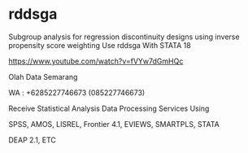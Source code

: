 # rddsga
Subgroup analysis for regression discontinuity designs using inverse propensity score weighting Use rddsga With STATA 18

https://www.youtube.com/watch?v=fVYw7dGmHQc

Olah Data Semarang

WA : +6285227746673 (085227746673)

Receive Statistical Analysis Data Processing Services Using

SPSS, AMOS, LISREL, Frontier 4.1, EVIEWS, SMARTPLS, STATA

DEAP 2.1, ETC
